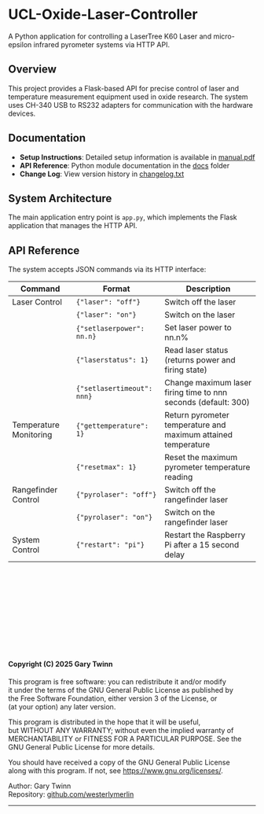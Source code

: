 # UCL-Oxide-Laser-Controller

A Python application for controlling a LaserTree K60 Laser and micro-epsilon infrared pyrometer systems via HTTP API.

## Overview

This project provides a Flask-based API for precise control of laser and temperature measurement equipment used in oxide research. The system uses CH-340 USB to RS232 adapters for communication with the hardware devices.

## Documentation

- **Setup Instructions**: Detailed setup information is available in [manual.pdf](./manual.pdf)
- **API Reference**: Python module documentation in the [docs](./docs/readme.md) folder
- **Change Log**: View version history in [changelog.txt](./changelog.txt)

## System Architecture

The main application entry point is `app.py`, which implements the Flask application that manages the HTTP API.

## API Reference

The system accepts JSON commands via its HTTP interface:

| Command                | Format                     | Description                                                    |
|------------------------|----------------------------|----------------------------------------------------------------|
| Laser Control          | `{"laser": "off"}`         | Switch off the laser                                           |
|                        | `{"laser": "on"}`          | Switch on the laser                                            |
|                        | `{"setlaserpower": nn.n}`  | Set laser power to nn.n%                                       |
|                        | `{"laserstatus": 1}`       | Read laser status (returns power and firing state)             |
|                        | `{"setlasertimeout": nnn}` | Change maximum laser firing time to nnn seconds (default: 300) |
| Temperature Monitoring | `{"gettemperature": 1}`    | Return pyrometer temperature and maximum attained temperature  |
|                        | `{"resetmax": 1}`          | Reset the maximum pyrometer temperature reading                |
| Rangefinder Control    | `{"pyrolaser": "off"}`     | Switch off the rangefinder laser                               |
|                        | `{"pyrolaser": "on"}`      | Switch on the rangefinder laser                                |
| System Control         | `{"restart": "pi"}`        | Restart the Raspberry Pi after a 15 second delay               |


&nbsp;   
&nbsp;    
&nbsp;  
&nbsp;   
&nbsp;   
&nbsp;   
--------------

#### Copyright (C) 2025 Gary Twinn

This program is free software: you can redistribute it and/or modify  
it under the terms of the GNU General Public License as published by  
the Free Software Foundation, either version 3 of the License, or  
(at your option) any later version.  

This program is distributed in the hope that it will be useful,  
but WITHOUT ANY WARRANTY; without even the implied warranty of  
MERCHANTABILITY or FITNESS FOR A PARTICULAR PURPOSE. See the  
GNU General Public License for more details.  

You should have received a copy of the GNU General Public License  
along with this program. If not, see <https://www.gnu.org/licenses/>.


Author:  Gary Twinn  
Repository:  [github.com/westerlymerlin](https://github)

-------------

